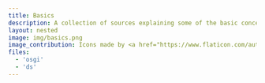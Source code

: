 ```yaml
---
title: Basics
description: A collection of sources explaining some of the basic concepts of OSGi
layout: nested
image: img/basics.png
image_contribution: Icons made by <a href="https://www.flaticon.com/authors/srip" title="srip">srip</a> from <a href="https://www.flaticon.com/" title="Flaticon">www.flaticon.com</a> is licensed by <a href="http://creativecommons.org/licenses/by/3.0/" title="Creative Commons BY 3.0" target="_blank">CC 3.0 BY</a>
files:
  - 'osgi'
  - 'ds'
---
```


